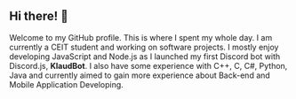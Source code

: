 ## Hi there! 👋

Welcome to my GitHub profile. This is where I spent my whole day. I am currently a CEIT student and working on software projects. I mostly enjoy developing JavaScript and Node.js as I launched my first Discord bot with Discord.js, **KlaudBot**. I also have some experience with C++, C, C#, Python, Java and currently aimed to gain more experience about Back-end and Mobile Application Developing.

<!--
**unclast/unclast** is a ✨ _special_ ✨ repository because its `README.md` (this file) appears on your GitHub profile.

Here are some ideas to get you started:

- 🔭 I’m currently working on ...
- 🌱 I’m currently learning ...
- 👯 I’m looking to collaborate on ...
- 🤔 I’m looking for help with ...
- 💬 Ask me about ...
- 📫 How to reach me: ...
- 😄 Pronouns: ...
- ⚡ Fun fact: ...
-->
